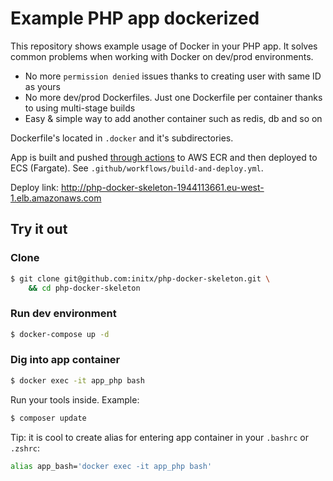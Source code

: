 # Example PHP app dockerized
This repository shows example usage of Docker in your PHP app.
It solves common problems when working with Docker on dev/prod environments.
- No more `permission denied` issues thanks to creating user with same ID as yours
- No more dev/prod Dockerfiles. Just one Dockerfile per container thanks to using multi-stage builds
- Easy & simple way to add another container such as redis, db and so on

Dockerfile's located in `.docker` and it's subdirectories.

App is built and pushed [through actions](https://github.com/initx/php-docker-skeleton/actions)
to AWS ECR and then deployed to ECS (Fargate). See `.github/workflows/build-and-deploy.yml`.

Deploy link: http://php-docker-skeleton-1944113661.eu-west-1.elb.amazonaws.com
## Try it out
### Clone
```bash
$ git clone git@github.com:initx/php-docker-skeleton.git \
    && cd php-docker-skeleton
```
### Run dev environment
```bash
$ docker-compose up -d
```
### Dig into app container
```bash
$ docker exec -it app_php bash
```
Run your tools inside. Example:
```bash
$ composer update
```

Tip: it is cool to create alias for entering app container in your `.bashrc` or `.zshrc`:
```bash
alias app_bash='docker exec -it app_php bash'
```
